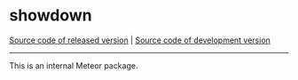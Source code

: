 # showdown
[Source code of released version](https://github.com/meteor/meteor/tree/master/packages/showdown) | [Source code of development version](https://github.com/meteor/meteor/tree/devel/packages/showdown)
***

This is an internal Meteor package.